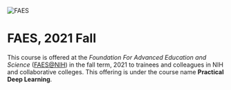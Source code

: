 
![FAES](https://www.fic.nih.gov/SiteCollectionImages/logos/faes-logo.gif)

# FAES, 2021 Fall

This course is offered at the *Foundation For Advanced Education and Science* ([FAES@NIH](https://faes.org/)) in the fall term, 2021 to trainees and colleagues in NIH and collaborative colleges. This offering is under the course name **Practical Deep Learning**.

